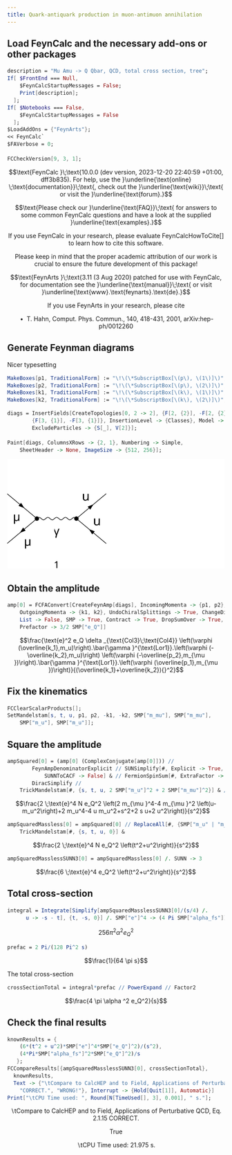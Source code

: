 ```yaml
---
title: Quark-antiquark production in muon-antimuon annihilation
---
```



## Load FeynCalc and the necessary add-ons or other packages

```mathematica
description = "Mu Amu -> Q Qbar, QCD, total cross section, tree";
If[ $FrontEnd === Null, 
  	$FeynCalcStartupMessages = False; 
  	Print[description]; 
  ];
If[ $Notebooks === False, 
  	$FeynCalcStartupMessages = False 
  ];
$LoadAddOns = {"FeynArts"};
<< FeynCalc`
$FAVerbose = 0; 
 
FCCheckVersion[9, 3, 1];
```

$$\text{FeynCalc }\;\text{10.0.0 (dev version, 2023-12-20 22:40:59 +01:00, dff3b835). For help, use the }\underline{\text{online} \;\text{documentation}}\;\text{, check out the }\underline{\text{wiki}}\;\text{ or visit the }\underline{\text{forum}.}$$

$$\text{Please check our }\underline{\text{FAQ}}\;\text{ for answers to some common FeynCalc questions and have a look at the supplied }\underline{\text{examples}.}$$

$$\text{If you use FeynCalc in your research, please evaluate FeynCalcHowToCite[] to learn how to cite this software.}$$

$$\text{Please keep in mind that the proper academic attribution of our work is crucial to ensure the future development of this package!}$$

$$\text{FeynArts }\;\text{3.11 (3 Aug 2020) patched for use with FeynCalc, for documentation see the }\underline{\text{manual}}\;\text{ or visit }\underline{\text{www}.\text{feynarts}.\text{de}.}$$

$$\text{If you use FeynArts in your research, please cite}$$

$$\text{ $\bullet $ T. Hahn, Comput. Phys. Commun., 140, 418-431, 2001, arXiv:hep-ph/0012260}$$

## Generate Feynman diagrams

Nicer typesetting

```mathematica
MakeBoxes[p1, TraditionalForm] := "\!\(\*SubscriptBox[\(p\), \(1\)]\)";
MakeBoxes[p2, TraditionalForm] := "\!\(\*SubscriptBox[\(p\), \(2\)]\)";
MakeBoxes[k1, TraditionalForm] := "\!\(\*SubscriptBox[\(k\), \(1\)]\)";
MakeBoxes[k2, TraditionalForm] := "\!\(\*SubscriptBox[\(k\), \(2\)]\)";
```

```mathematica
diags = InsertFields[CreateTopologies[0, 2 -> 2], {F[2, {2}], -F[2, {2}]} -> 
     	{F[3, {1}], -F[3, {1}]}, InsertionLevel -> {Classes}, Model -> "SMQCD", 
    	ExcludeParticles -> {S[_], V[2]}]; 
 
Paint[diags, ColumnsXRows -> {2, 1}, Numbering -> Simple, 
  	SheetHeader -> None, ImageSize -> {512, 256}];
```

![1vy1iw6ip51gn](img/1vy1iw6ip51gn.svg)

## Obtain the amplitude

```mathematica
amp[0] = FCFAConvert[CreateFeynAmp[diags], IncomingMomenta -> {p1, p2}, 
  	OutgoingMomenta -> {k1, k2}, UndoChiralSplittings -> True, ChangeDimension -> 4, 
  	List -> False, SMP -> True, Contract -> True, DropSumOver -> True, 
  	Prefactor -> 3/2 SMP["e_Q"]]
```

$$\frac{\text{e}^2 e_Q \delta _{\text{Col3}\;\text{Col4}} \left(\varphi (\overline{k_1},m_u)\right).\bar{\gamma }^{\text{Lor1}}.\left(\varphi (-\overline{k_2},m_u)\right) \left(\varphi (-\overline{p_2},m_{\mu })\right).\bar{\gamma }^{\text{Lor1}}.\left(\varphi (\overline{p_1},m_{\mu })\right)}{(\overline{k_1}+\overline{k_2}){}^2}$$

## Fix the kinematics

```mathematica
FCClearScalarProducts[];
SetMandelstam[s, t, u, p1, p2, -k1, -k2, SMP["m_mu"], SMP["m_mu"], 
  	SMP["m_u"], SMP["m_u"]];
```

## Square the amplitude

```mathematica
ampSquared[0] = (amp[0] (ComplexConjugate[amp[0]])) // 
       	FeynAmpDenominatorExplicit // SUNSimplify[#, Explicit -> True, 
        	SUNNToCACF -> False] & // FermionSpinSum[#, ExtraFactor -> 1/2^2] & // 
    	DiracSimplify // 
   	TrickMandelstam[#, {s, t, u, 2 SMP["m_u"]^2 + 2 SMP["m_mu"]^2}] & // Simplify
```

$$\frac{2 \;\text{e}^4 N e_Q^2 \left(2 m_{\mu }^4-4 m_{\mu }^2 \left(u-m_u^2\right)+2 m_u^4-4 u m_u^2+s^2+2 s u+2 u^2\right)}{s^2}$$

```mathematica
ampSquaredMassless[0] = ampSquared[0] // ReplaceAll[#, {SMP["m_u" | "m_mu"] -> 0}] & // 
  	TrickMandelstam[#, {s, t, u, 0}] &
```

$$\frac{2 \;\text{e}^4 N e_Q^2 \left(t^2+u^2\right)}{s^2}$$

```mathematica
ampSquaredMasslessSUNN3[0] = ampSquaredMassless[0] /. SUNN -> 3
```

$$\frac{6 \;\text{e}^4 e_Q^2 \left(t^2+u^2\right)}{s^2}$$

## Total cross-section

```mathematica
integral = Integrate[Simplify[ampSquaredMasslessSUNN3[0]/(s/4) /. 
      u -> -s - t], {t, -s, 0}] /. SMP["e"]^4 -> (4 Pi SMP["alpha_fs"])^2
```

$$256 \pi ^2 \alpha ^2 e_Q^2$$

```mathematica
prefac = 2 Pi/(128 Pi^2 s)
```

$$\frac{1}{64 \pi  s}$$

The total cross-section 

```mathematica
crossSectionTotal = integral*prefac // PowerExpand // Factor2
```

$$\frac{4 \pi  \alpha ^2 e_Q^2}{s}$$

## Check the final results

```mathematica
knownResults = {
   	(6*(t^2 + u^2)*SMP["e"]^4*SMP["e_Q"]^2)/(s^2), 
   	(4*Pi*SMP["alpha_fs"]^2*SMP["e_Q"]^2)/s 
   };
FCCompareResults[{ampSquaredMasslessSUNN3[0], crossSectionTotal}, 
  knownResults, 
  Text -> {"\tCompare to CalcHEP and to Field, Applications of Perturbative QCD, Eq. 2.1.15", 
    "CORRECT.", "WRONG!"}, Interrupt -> {Hold[Quit[1]], Automatic}]
Print["\tCPU Time used: ", Round[N[TimeUsed[], 3], 0.001], " s."];
```

$$\text{$\backslash $tCompare to CalcHEP and to Field, Applications of Perturbative QCD, Eq. 2.1.15} \;\text{CORRECT.}$$

$$\text{True}$$

$$\text{$\backslash $tCPU Time used: }21.975\text{ s.}$$